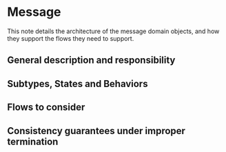 # Message

This note details the architecture of the message domain objects, and how they support the flows they need to support.

## General description and responsibility

## Subtypes, States and Behaviors

## Flows to consider

## Consistency guarantees under improper termination
